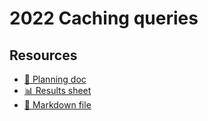 # 2022 Caching queries

<!--
  This directory contains all of the 2022 Caching chapter queries.

  Each query should have a corresponding `metric_name.sql` file.
  Note that readers are linked to this directory, so try to make the SQL file names descriptive for easy browsing.

  Analysts: if helpful, you can use this README to give additional info about the queries.
-->

## Resources

- [📄 Planning doc][~google-doc]
- [📊 Results sheet][~google-sheets]
- [📝 Markdown file][~chapter-markdown]

[~google-doc]: https://docs.google.com/document/d/1mLG--jMsvP85L02ft5o3_BhbHwy_pDejl-7FH95RH4I/edit?usp=sharing
[~google-sheets]: https://docs.google.com/spreadsheets/d/16wQoA9ZciYkdW65RfR6CuW9H8TdMTQjhLuTSvVlN_rs/edit?usp=sharing
[~chapter-markdown]: https://github.com/HTTPArchive/almanac.httparchive.org/tree/main/src/content/en/2022/caching.md
